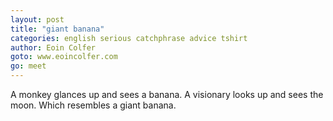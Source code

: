 ```yaml
---
layout: post
title: "giant banana"
categories: english serious catchphrase advice tshirt
author: Eoin Colfer
goto: www.eoincolfer.com
go: meet
---
```

A monkey glances up and sees a banana. A visionary looks up and sees the moon. Which resembles a giant banana.
